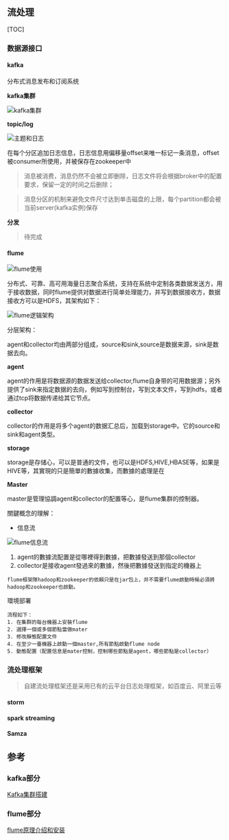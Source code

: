 ## 流处理

[TOC]

### 数据源接口

#### kafka

分布式消息发布和订阅系统

**kafka集群**

![kafka集群](http://www.aboutyun.com/data/attachment/forum/201409/28/143553z1pif7uok8ezr61u.png?_=3999538)

**topic/log**

![主题和日志](http://www.aboutyun.com/data/attachment/forum/201409/28/143553t3nhnsbri6s6nfh5.png?_=3999538)

在每个分区追加日志信息，日志信息用偏移量offset来唯一标记一条消息，offset被consumer所使用，并被保存在zookeeper中

> 消息被消费，消息仍然不会被立即删除，日志文件将会根据broker中的配置要求，保留一定的时间之后删除；

> 消息分区的机制来避免文件尺寸达到单击磁盘的上限，每个partition都会被当前server(kafka实例)保存

**分发**

> 待完成

#### flume

![flume使用](http://flume.apache.org/_images/DevGuide_image00.png)

分布式、可靠、高可用海量日志聚合系统，支持在系统中定制各类数据发送方，用于接收数据，同时flume提供对数据进行简单处理能力，并写到数据接收方，数据接收方可以是HDFS，其架构如下：

![flume逻辑架构](http://pic002.cnblogs.com/images/2012/384764/2012052509592437.jpg)

分层架构：

agent和collector均由两部分组成，source和sink,source是数据来源，sink是数据去向。

**agent**

agent的作用是将数据源的数据发送给collector,flume自身带的可用数据源；另外提供了sink来指定数据的去向，例如写到控制台，写到文本文件，写到hdfs，或者通过tcp将数据传递给其它节点。

**collector**

collector的作用是将多个agent的数据汇总后，加载到storage中。它的source和sink和agent类型。

**storage**

storage是存储心，可以是普通的文件，也可以是HDFS,HIVE,HBASE等，如果是HIVE等，其實現的只是簡單的數據收集，而數據的處理是在<!--哪裡進行的-->

**Master**

master是管理協調agent和collector的配置等心，是flume集群的控制器。

關鍵概念的理解：

- 信息流

![flume信息流](http://pic002.cnblogs.com/images/2012/384764/2012052510101772.jpg)

1. agent的數據流配置是從哪裡得到數據，把數據發送到那個collector
2. collector是接收agent發過來的數據，然後把數據發送到指定的機器上

```
flume框架隊hadoop和zookeeper的依賴只是在jar包上，并不需要flume啟動時候必須將hadoop和zookeeper也啟動。
```

環境部署

```
流程如下：
1. 在集群的每台機器上安裝flume
2. 選擇一個或多個節點當做mater
3. 修改靜態配置文件
4. 在至少一臺機器上啟動一個master,所有節點啟動flume node
5. 動態配置（配置信息是mater控制，控制哪些節點是agent，哪些節點是collector）
```



### 流处理框架

> 自建流处理框架还是采用已有的云平台日志处理框架，如百度云、阿里云等

#### storm

#### spark streaming

#### Samza



## 参考

### kafka部分

[Kafka集群搭建](http://www.cnblogs.com/luotianshuai/p/5206662.html)

### flume部分

[flume原理介绍和安装](http://www.cnblogs.com/oubo/archive/2012/05/25/2517751.html)